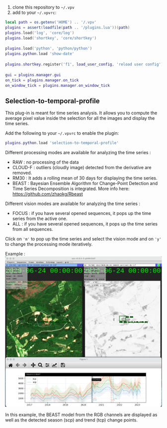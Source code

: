 1. clone this repository to `~/.vpv`
2. add to your `~/.vpvrc`:

```lua
local path = os.getenv('HOME') .. '/.vpv'
plugins = assert(loadfile(path .. '/plugins.lua'))(path)
plugins.load('log', 'core/log')
plugins.load('shortkey', 'core/shortkey')

plugins.load('python', 'python/python')
plugins.python.load 'show-date'

plugins.shortkey.register('f1', load_user_config, 'reload user config')

gui = plugins.manager.gui
on_tick = plugins.manager.on_tick
on_window_tick = plugins.manager.on_window_tick
```

## Selection-to-temporal-profile

This plug-in is meant for time series analysis. It allows you to compute the average pixel value inside the selection for all the images and display the time series. 

Add the following to your `~/.vpvrc` to enable the plugin:

```lua
plugins.python.load 'selection-to-temporal-profile'
```

Different processing modes are available for analyzing the time series : 
 - RAW : no processing of the data
 - CLOUD-F : outliers (cloudly image) detected from the derivative are removed. 
 - RM30 : It adds a rolling mean of 30 days for displaying the time series. 
 - BEAST :  Bayesian Ensemble Algorithm for Change-Point Detection and Time Series Decomposition is integrated. More info here: https://github.com/zhaokg/Rbeast
 
Different vision modes are available for analyzing the time series : 
- FOCUS : if you have several opened sequences, it pops up the time series from the active one. 
- ALL : if you have several opened sequences, it pops up the time series from all sequences.

Click on `'m'` to pop up the time series and select the vision mode and on `'y'` to change the processing mode iteratively. 

Example : 
![ts](/images/ex-s2-timeseries2.png)

In this example, the BEAST model from the RGB channels are displayed as well as the detected season (scp) and trend (tcp) change points. 
